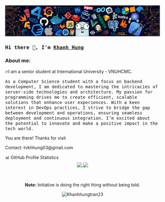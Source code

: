 ![alt text](./images/intro_header.png)

### <samp>Hi there 👋, I'm <a href="https://www.linkedin.com/in/tranvukhanhhung23/" target="_blank">Khanh Hung</a></samp>
<h3> About me:</h3> 
<p>🔥I am a senior student at International University - VNUHCMC. </p>
<samp>As a Computer Science student with a focus on backend development, I am dedicated to mastering the intricacies of server-side technologies and architecture. My passion for programming drives me to create efficient, scalable solutions that enhance user experiences. With a keen interest in DevOps practices, I strive to bridge the gap between development and operations, ensuring seamless deployment and continuous integration. I’m excited about the potential to innovate and make a positive impact in the tech world.</samp>
<p> You are there! Thanks for visit </p>
<p> Contact: tvkhhung03@gmail.com </p>
📊 GitHub Profile Statistics
<div style="text-align: center;">
  <a href="https://github.com/Khanhhungtran23/github-readme-stats">
    <img height=170 align="center" src="https://github-readme-stats.vercel.app/api?username=Khanhhungtran23" />
  </a>
  <a href="https://github.com/Khanhhungtran23/convoychat">
    <img height=200 align="center" src="https://github-readme-stats.vercel.app/api/top-langs?username=Khanhhungtran23&layout=compact&langs_count=8&card_width=320" />
  </a>
</div>
<p align="center">
<br>
<br>
<b>Note:</b> Initiative is doing the right thing without being told.
</p>

<p align="center">
      <img src="https://komarev.com/ghpvc/?username=Khanhhungtran23&label=Profile+Views" alt="Khanhhungtran23" />
  </p>


